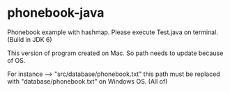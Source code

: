 # phonebook-java

Phonebook example with hashmap. Please execute Test.java on terminal. (Build in JDK 6)

This version of program created on Mac. So path needs to update because of OS.

For instance --> "src/database/phonebook.txt" this path must be replaced with "database/phonebook.txt" on Windows OS. (All of)

